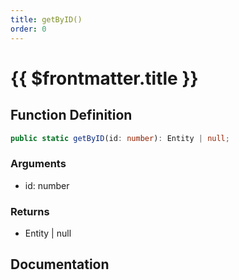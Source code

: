 ```yaml
---
title: getByID()
order: 0
---
```


# {{ $frontmatter.title }}

## Function Definition

```ts
public static getByID(id: number): Entity | null;
```

### Arguments

* id: number

### Returns

* Entity | null

## Documentation

<!--@include: ./parts/getByID.md-->
